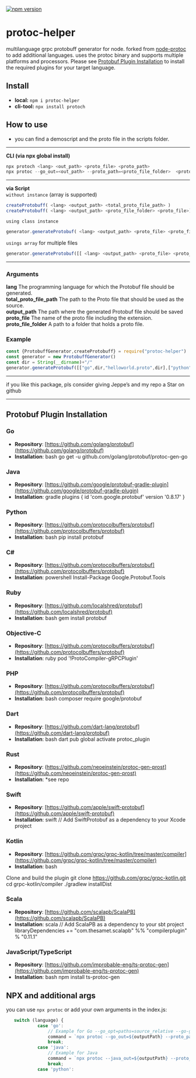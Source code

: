 [![npm version](https://badge.fury.io/js/protoc-helper.svg)](https://badge.fury.io/js/protoc-helper)

# protoc-helper
multilanguage  grpc protobuff generator for node. forked from [node-protoc](https://github.com/YePpHa/node-protoc) to add additional languages.
uses the protoc binary and supports multiple platforms and processors. Please see [Protobuf Plugin Installation](https://github.com/ji-podhead/protoc-helper/edit/master/README.md#protobuf-plugin-installation) to install the required plugins for your target language.

## Install
- **local:**    `npm i protoc-helper`
- **cli-tool:** `npx install protoch`
## How to use 
- you can find  a demoscript and the proto file in the scripts folder.
---
  
**CLI (via npx global install)**
```JavaScript
npx protoch <lang> <out_path> <proto_file> <proto_path>
npx protoc --go_out=<out_path> --proto_path=<proto_file_folder>  <proto_file> // exchange --go_out is using another lamguage
```
---
**via Script** <br>
`without instance` (array is supported)
```JavaScript
createProtobuff( <lang> <output_path> <total_proto_file_path> )
createProtobuff( <lang> <output_path> <proto_file_folder> <proto_file>)

```
`using class instance`
```JavaScript
generator.generateProtobuf( <lang> <output_path> <proto_file> <proto_file_folder>)
```
`usings array` for multiple files

```JavaScript
generator.generateProtobuf([[ <lang> <output_path> <proto_file> <proto_file_folder>],[ <lang> <output_path> <proto_file> <proto_file_folder> ]])
```
---
### Arguments
 **lang** The programming language for which the Protobuf file should be generated.
<br> **total_proto_file_path** The path to the Proto file that should be used as the source.
<br> **output_path** The path where the generated Protobuf file should be saved
<br> **proto_file** The name of the proto file including the extension.
<br> **proto_file_folder** A path to a folder that holds a proto file.

### Example
```JavaScript
const {ProtobuffGenerator,createProtobuff} = require("protoc-helper")
const generator = new ProtobuffGenerator()
const dir = String(__dirname)+"/"
generator.generateProtobuf([["go",dir,"helloworld.proto",dir],["python",dir,"helloworld.proto",dir]])
 ```



---

if you like this package, pls consider giving Jeppe’s and my repo a Star on github

---
## Protobuf Plugin Installation

### Go
- **Repository**: [https://github.com/golang/protobuf](https://github.com/golang/protobuf)
- **Installation**:
bash go get -u github.com/golang/protobuf/protoc-gen-go


### Java
- **Repository**: [https://github.com/google/protobuf-gradle-plugin](https://github.com/google/protobuf-gradle-plugin)
- **Installation**:
gradle plugins { id 'com.google.protobuf' version '0.8.17' }


### Python
- **Repository**: [https://github.com/protocolbuffers/protobuf](https://github.com/protocolbuffers/protobuf)
- **Installation**:
bash pip install protobuf


### C#
- **Repository**: [https://github.com/protocolbuffers/protobuf](https://github.com/protocolbuffers/protobuf)
- **Installation**:
powershell Install-Package Google.Protobuf.Tools


### Ruby
- **Repository**: [https://github.com/localshred/protobuf](https://github.com/localshred/protobuf)
- **Installation**:
bash gem install protobuf


### Objective-C
- **Repository**: [https://github.com/protocolbuffers/protobuf](https://github.com/protocolbuffers/protobuf)
- **Installation**:
ruby pod '!ProtoCompiler-gRPCPlugin'


### PHP
- **Repository**: [https://github.com/protocolbuffers/protobuf](https://github.com/protocolbuffers/protobuf)
- **Installation**:
bash composer require google/protobuf


### Dart
- **Repository**: [https://github.com/dart-lang/protobuf](https://github.com/dart-lang/protobuf)
- **Installation**:
bash dart pub global activate protoc_plugin


### Rust
- **Repository**: (https://github.com/neoeinstein/protoc-gen-prost](https://github.com/neoeinstein/protoc-gen-prost)
- **Installation**:
*see repo


### Swift
- **Repository**: [https://github.com/apple/swift-protobuf](https://github.com/apple/swift-protobuf)
- **Installation**:
swift // Add SwiftProtobuf as a dependency to your Xcode project


### Kotlin
- **Repository**: [https://github.com/grpc/grpc-kotlin/tree/master/compiler](https://github.com/grpc/grpc-kotlin/tree/master/compiler)
- **Installation**:
bash

Clone and build the plugin
git clone https://github.com/grpc/grpc-kotlin.git cd grpc-kotlin/compiler ./gradlew installDist


### Scala
- **Repository**: [https://github.com/scalapb/ScalaPB](https://github.com/scalapb/ScalaPB)
- **Installation**:
scala // Add ScalaPB as a dependency to your sbt project libraryDependencies += "com.thesamet.scalapb" %% "compilerplugin" % "0.11.1"


### JavaScript/TypeScript
- **Repository**: [https://github.com/improbable-eng/ts-protoc-gen](https://github.com/improbable-eng/ts-protoc-gen)
- **Installation**:
bash npm install ts-protoc-gen

## NPX and additional args

you can use `npx protoc` or add your own arguments in the index.js:
```JavaScript
   switch (language) {
            case 'go':
                // Example for Go --go_opt=paths=source_relative --go-grpc_out=. --go-grpc_opt=paths=source_relative
                command = `npx protoc --go_out=${outputPath} --proto_path=${proto_path} ${proto_file}`;
                break;
            case 'java':
                // Example for Java
                command = `npx protoc --java_out=${outputPath} --proto_path=${proto_path} ${proto_file}`;
                break;
            case 'python':
```
